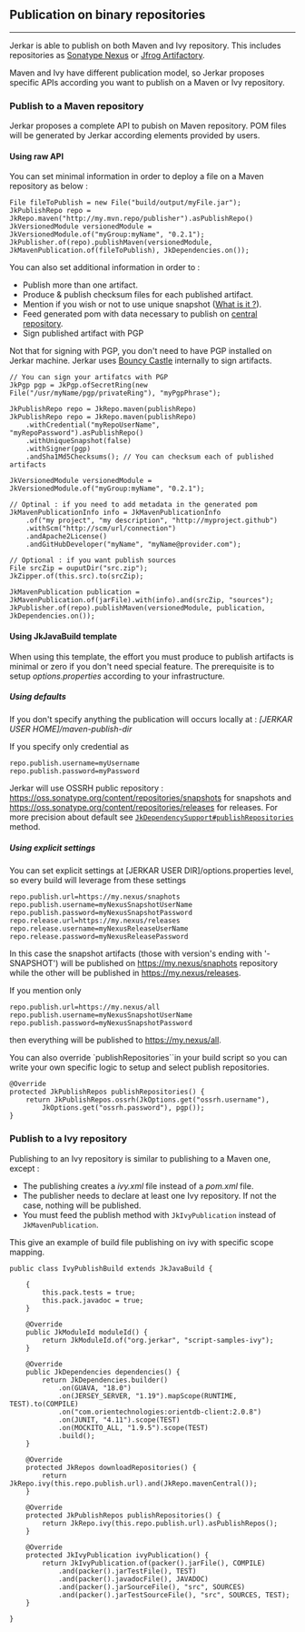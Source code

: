 ## Publication on binary repositories
----

Jerkar is able to publish on both Maven and Ivy repository. This includes repositories as [Sonatype Nexus](http://www.sonatype.org/nexus/) or [Jfrog Artifactory](http://www.jfrog.com/artifactory/).

Maven and Ivy have different publication model, so Jerkar proposes specific APIs according you want to publish on a Maven or Ivy repository. 

### Publish to a Maven repository

Jerkar proposes a complete API to pubish on Maven repository. POM files will be generated by Jerkar according 
elements provided by users.

#### Using raw API

You can set minimal information in order to deploy a file on a Maven repository as below :

```
File fileToPublish = new File("build/output/myFile.jar");
JkPublishRepo repo = JkRepo.maven("http://my.mvn.repo/publisher").asPublishRepo()
JkVersionedModule versionedModule = JkVersionedModule.of("myGroup:myName", "0.2.1");
JkPublisher.of(repo).publishMaven(versionedModule, JkMavenPublication.of(fileToPublish), JkDependencies.on());
```

You can also set additional information in order to :

- Publish more than one artifact.
- Produce & publish checksum files for each published artifact.
- Mention if you wish or not to use unique snapshot ([What is it ?](http://stackoverflow.com/questions/1243574/how-to-stop-maven-artifactory-from-keeping-snapshots-with-timestamps)).
- Feed generated pom with data necessary to publish on [central repository](https://maven.apache.org/guides/mini/guide-central-repository-upload.html).
- Sign published artifact with PGP

<p class="alert alert-success">
Not that for signing with PGP, you don't need to have PGP installed on Jerkar machine. Jerkar uses <a href="https://www.bouncycastle.org/">Bouncy Castle</a> internally to sign artifacts.
</p>

```
// You can sign your artifatcs with PGP
JkPgp pgp = JkPgp.ofSecretRing(new File("/usr/myName/pgp/privateRing"), "myPgpPhrase");

JkPublishRepo repo = JkRepo.maven(publishRepo)
JkPublishRepo repo = JkRepo.maven(publishRepo)
    .withCredential("myRepoUserName", "myRepoPassword").asPublishRepo()
    .withUniqueSnapshot(false)
    .withSigner(pgp)
    .andSha1Md5Checksums(); // You can checksum each of published artifacts
			
JkVersionedModule versionedModule = JkVersionedModule.of("myGroup:myName", "0.2.1");
		
// Optinal : if you need to add metadata in the generated pom
JkMavenPublicationInfo info = JkMavenPublicationInfo
    .of("my project", "my description", "http://myproject.github")
    .withScm("http://scm/url/connection")
    .andApache2License()
    .andGitHubDeveloper("myName", "myName@provider.com");				
		
// Optional : if you want publish sources
File srcZip = ouputDir("src.zip");
JkZipper.of(this.src).to(srcZip);
		
JkMavenPublication publication = JkMavenPublication.of(jarFile).with(info).and(srcZip, "sources");
JkPublisher.of(repo).publishMaven(versionedModule, publication, JkDependencies.on());
```

#### Using JkJavaBuild template

When using this template, the effort you must produce to publish artifacts is minimal or zero if you don't need special feature.
The prerequisite is to setup _options.properties_ according to your infrastructure.

##### Using defaults

If you don't specify anything the publication will occurs locally at : _[JERKAR USER HOME]/maven-publish-dir_

If you specify only credential as

```
repo.publish.username=myUsername
repo.publish.password=myPassword
```

Jerkar will use OSSRH public repository : https://oss.sonatype.org/content/repositories/snapshots for snapshots 
and https://oss.sonatype.org/content/repositories/releases for releases. 
For more precision about default see [`JkDependencySupport#publishRepositories`](https://github.com/jerkar/jerkar/blob/master/org.jerkar.core/src/main/java/org/jerkar/tool/JkBuildDependencySupport.java) method.


##### Using explicit settings

You can set explicit settings at [JERKAR USER DIR]/options.properties level, so every build will leverage from these settings

```
repo.publish.url=https://my.nexus/snaphots
repo.publish.username=myNexusSnapshotUserName
repo.publish.password=myNexusSnapshotPassword
repo.release.url=https://my.nexus/releases
repo.release.username=myNexusReleaseUserName
repo.release.password=myNexusReleasePassword
```
In this case the snapshot artifacts (those with version's ending with '-SNAPSHOT') will be published on https://my.nexus/snaphots repository while the other will be published in https://my.nexus/releases.

If you mention only 

```
repo.publish.url=https://my.nexus/all
repo.publish.username=myNexusSnapshotUserName
repo.publish.password=myNexusSnapshotPassword
```
then everything will be published to https://my.nexus/all.

You can also override `publishRepositories``in your build script so you can write your own specific logic to setup and select publish repositories. 

```
@Override  
protected JkPublishRepos publishRepositories() {
    return JkPublishRepos.ossrh(JkOptions.get("ossrh.username"),
	    JkOptions.get("ossrh.password"), pgp());
}
```

### Publish to a Ivy repository

Publishing to an Ivy repository is similar to publishing to a Maven one, except :

- The publishing creates a _ivy.xml_ file instead of a _pom.xml_ file.
- The publisher needs to declare at least one Ivy repository. If not the case, nothing will be published.
- You must feed the publish method with `JkIvyPublication` instead of `JkMavenPublication`.

This give an example of build file publishing on ivy with specific scope mapping.

```
public class IvyPublishBuild extends JkJavaBuild {
	
    {
        this.pack.tests = true;
        this.pack.javadoc = true;
    }
	
    @Override
    public JkModuleId moduleId() {
        return JkModuleId.of("org.jerkar", "script-samples-ivy");
    }

    @Override
    public JkDependencies dependencies() {
        return JkDependencies.builder()
            .on(GUAVA, "18.0")	
            .on(JERSEY_SERVER, "1.19").mapScope(RUNTIME, TEST).to(COMPILE)
            .on("com.orientechnologies:orientdb-client:2.0.8")
            .on(JUNIT, "4.11").scope(TEST)
            .on(MOCKITO_ALL, "1.9.5").scope(TEST)
            .build();
    }
	
    @Override
    protected JkRepos downloadRepositories() {
        return JkRepo.ivy(this.repo.publish.url).and(JkRepo.mavenCentral());
    }
	
    @Override 
    protected JkPublishRepos publishRepositories() {
        return JkRepo.ivy(this.repo.publish.url).asPublishRepos();
    }
	
    @Override
    protected JkIvyPublication ivyPublication() {
        return JkIvyPublication.of(packer().jarFile(), COMPILE)
            .and(packer().jarTestFile(), TEST)
            .and(packer().javadocFile(), JAVADOC)
            .and(packer().jarSourceFile(), "src", SOURCES)
            .and(packer().jarTestSourceFile(), "src", SOURCES, TEST);	
    }

}
```
